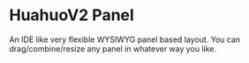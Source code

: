 # HuahuoV2 Panel
An IDE like very flexible WYSIWYG panel based layout.
You can drag/combine/resize any panel in whatever way you like.
